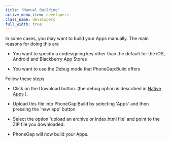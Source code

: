 ```yaml
---
title: "Manual Building"
active_menu_item: developers
class_name: developers
full_width: true
---
```



In some cases, you may want to build your Apps manually. The main reasons for doing this are

 - You want to specify a codesigning key other than the default for the iOS, Android and Blackberry App Stores

 - You want to use the Debug mode that PhoneGap:Build offers

Follow these steps

 - Click on the Download button. (the debug option is described in [Native Apps](../../scripting-apis/client-scripting-overview/debugging-ac-scripts/native-apps) ).

 - Upload this file into PhoneGap:Build by selecting 'Apps' and then pressing the 'new app' button.

 - Select the option 'upload an archive or index.html file' and point to the ZIP file you downloaded.

 - PhoneGap will now build your Apps.

